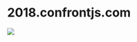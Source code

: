 # 2018.confrontjs.com

[![](https://img.shields.io/badge/conference-29%20october%202018-%23a64ac9.svg)](https://www.confrontjs.com)
